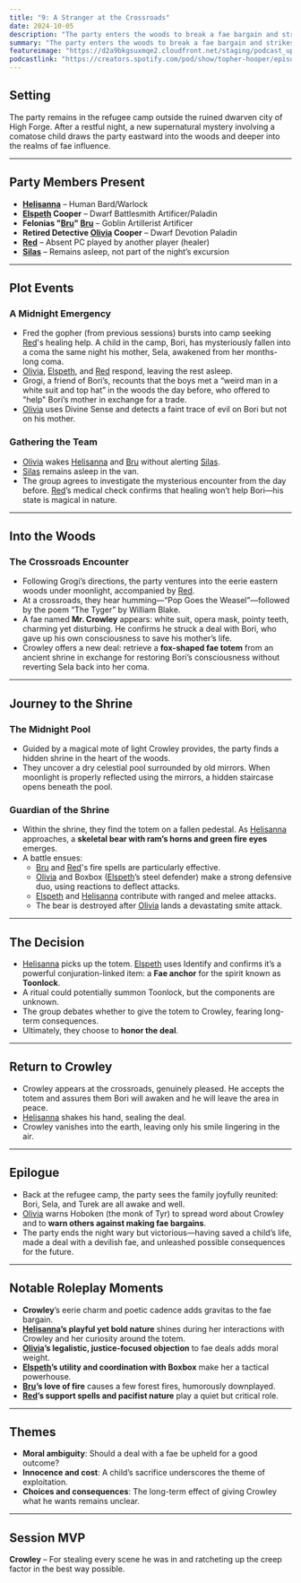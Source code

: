```yaml
---
title: "9: A Stranger at the Crossroads"
date: 2024-10-05
description: "The party enters the woods to break a fae bargain and strikes a dangerous deal with Mr. Crowley."
summary: "The party enters the woods to break a fae bargain and strikes a dangerous deal with Mr. Crowley."
featureimage: "https://d2a9bkgsuxmqe2.cloudfront.net/staging/podcast_uploaded_episode400/41448639/41448639-1728152431639-e540711b2853.jpg"
podcastlink: "https://creators.spotify.com/pod/show/topher-hooper/episodes/C4-E9A-Stranger-at-the-Crossroads-e2p98i0"
---
```

## Setting
The party remains in the refugee camp outside the ruined dwarven city of High Forge. After a restful night, a new supernatural mystery involving a comatose child draws the party eastward into the woods and deeper into the realms of fae influence.

---

## Party Members Present
- **[Helisanna](/player-characters/helisanna)** – Human Bard/Warlock
- **[Elspeth](/player-characters/elspeth) Cooper** – Dwarf Battlesmith Artificer/Paladin
- **Felonias "[Bru](/player-characters/bru)" [Bru](/player-characters/bru)** – Goblin Artillerist Artificer
- **Retired Detective [Olivia](/player-characters/olivia) Cooper** – Dwarf Devotion Paladin
- **[Red](/player-characters/red)** – Absent PC played by another player (healer)
- **[Silas](/player-characters/silas)** – Remains asleep, not part of the night’s excursion

---

## Plot Events

### A Midnight Emergency
- Fred the gopher (from previous sessions) bursts into camp seeking [Red](/player-characters/red)'s healing help. A child in the camp, Bori, has mysteriously fallen into a coma the same night his mother, Sela, awakened from her months-long coma.
- [Olivia](/player-characters/olivia), [Elspeth](/player-characters/elspeth), and [Red](/player-characters/red) respond, leaving the rest asleep.
- Grogi, a friend of Bori’s, recounts that the boys met a “weird man in a white suit and top hat” in the woods the day before, who offered to "help" Bori’s mother in exchange for a trade.
- [Olivia](/player-characters/olivia) uses Divine Sense and detects a faint trace of evil on Bori but not on his mother.

### Gathering the Team
- [Olivia](/player-characters/olivia) wakes [Helisanna](/player-characters/helisanna) and [Bru](/player-characters/bru) without alerting [Silas](/player-characters/silas).
- [Silas](/player-characters/silas) remains asleep in the van.
- The group agrees to investigate the mysterious encounter from the day before. [Red](/player-characters/red)’s medical check confirms that healing won’t help Bori—his state is magical in nature.

---

## Into the Woods

### The Crossroads Encounter
- Following Grogi’s directions, the party ventures into the eerie eastern woods under moonlight, accompanied by [Red](/player-characters/red).
- At a crossroads, they hear humming—“Pop Goes the Weasel”—followed by the poem “The Tyger” by William Blake.
- A fae named **Mr. Crowley** appears: white suit, opera mask, pointy teeth, charming yet disturbing. He confirms he struck a deal with Bori, who gave up his own consciousness to save his mother’s life.
- Crowley offers a new deal: retrieve a **fox-shaped fae totem** from an ancient shrine in exchange for restoring Bori’s consciousness without reverting Sela back into her coma.

---

## Journey to the Shrine

### The Midnight Pool
- Guided by a magical mote of light Crowley provides, the party finds a hidden shrine in the heart of the woods.
- They uncover a dry celestial pool surrounded by old mirrors. When moonlight is properly reflected using the mirrors, a hidden staircase opens beneath the pool.

### Guardian of the Shrine
- Within the shrine, they find the totem on a fallen pedestal. As [Helisanna](/player-characters/helisanna) approaches, a **skeletal bear with ram’s horns and green fire eyes** emerges.
- A battle ensues:
  - [Bru](/player-characters/bru) and [Red](/player-characters/red)'s fire spells are particularly effective.
  - [Olivia](/player-characters/olivia) and Boxbox ([Elspeth](/player-characters/elspeth)’s steel defender) make a strong defensive duo, using reactions to deflect attacks.
  - [Elspeth](/player-characters/elspeth) and [Helisanna](/player-characters/helisanna) contribute with ranged and melee attacks.
  - The bear is destroyed after [Olivia](/player-characters/olivia) lands a devastating smite attack.

---

## The Decision
- [Helisanna](/player-characters/helisanna) picks up the totem. [Elspeth](/player-characters/elspeth) uses Identify and confirms it’s a powerful conjuration-linked item: a **Fae anchor** for the spirit known as **Toonlock**.
- A ritual could potentially summon Toonlock, but the components are unknown.
- The group debates whether to give the totem to Crowley, fearing long-term consequences.
- Ultimately, they choose to **honor the deal**.

---

## Return to Crowley
- Crowley appears at the crossroads, genuinely pleased. He accepts the totem and assures them Bori will awaken and he will leave the area in peace.
- [Helisanna](/player-characters/helisanna) shakes his hand, sealing the deal.
- Crowley vanishes into the earth, leaving only his smile lingering in the air.

---

## Epilogue
- Back at the refugee camp, the party sees the family joyfully reunited: Bori, Sela, and Turek are all awake and well.
- [Olivia](/player-characters/olivia) warns Hoboken (the monk of Tyr) to spread word about Crowley and to **warn others against making fae bargains**.
- The party ends the night wary but victorious—having saved a child’s life, made a deal with a devilish fae, and unleashed possible consequences for the future.

---

## Notable Roleplay Moments
- **Crowley**’s eerie charm and poetic cadence adds gravitas to the fae bargain.
- **[Helisanna](/player-characters/helisanna)’s playful yet bold nature** shines during her interactions with Crowley and her curiosity around the totem.
- **[Olivia](/player-characters/olivia)’s legalistic, justice-focused objection** to fae deals adds moral weight.
- **[Elspeth](/player-characters/elspeth)’s utility and coordination with Boxbox** make her a tactical powerhouse.
- **[Bru](/player-characters/bru)’s love of fire** causes a few forest fires, humorously downplayed.
- **[Red](/player-characters/red)’s support spells and pacifist nature** play a quiet but critical role.

---

## Themes
- **Moral ambiguity**: Should a deal with a fae be upheld for a good outcome?
- **Innocence and cost**: A child’s sacrifice underscores the theme of exploitation.
- **Choices and consequences**: The long-term effect of giving Crowley what he wants remains unclear.

---

## Session MVP
**Crowley** – For stealing every scene he was in and ratcheting up the creep factor in the best way possible.
